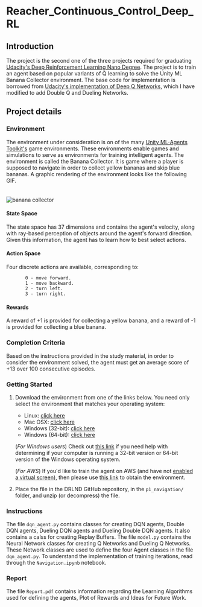 # Reacher_Continuous_Control_Deep_RL
## Introduction
The project is the second one of the three projects required for graduating [Udacity's Deep Reinforcement Learning Nano Degree](https://www.udacity.com/course/deep-reinforcement-learning-nanodegree--nd893). The project is to train an agent based on popular variants of Q learning to solve the Unity ML Banana Collector environment. The base code for implementation is borrowed from [Udacity's implementation of Deep Q Networks](https://github.com/udacity/deep-reinforcement-learning/blob/master/dqn/exercise/Deep_Q_Network.ipynb), which I have modified to add Double Q and Dueling Networks. 


## Project details
### Environment 
The environment under consideration is on of the many [Unity ML-Agents Toolkit's](https://github.com/Unity-Technologies/ml-agents) game environments. These environments enable games and simulations to serve as environments for training intelligent agents. The environment is called the Banana Collector. It is game where a player is supposed to navigate in order to collect yellow bananas and skip blue bananas. A graphic rendering of the environment looks like the following GIF. <br/> <br/> <br/> ![banana collector](Images_GIFs/banana_collector.gif)

#### State Space
The state space has 37 dimensions and contains the agent's velocity, along with ray-based perception of objects around the agent's forward direction. Given this information, the agent has to learn how to best select actions.

#### Action Space
Four discrete actions are available, corresponding to:
```   
       0 - move forward.
       1 - move backward.
       2 - turn left.
       3 - turn right.
```
#### Rewards
A reward of +1 is provided for collecting a yellow banana, and a reward of -1 is provided for collecting a blue banana.

### Completion Criteria
Based on the instructions provided in the study material, in order to consider the environment solved, the agent must get an average score of +13 over 100 consecutive episodes.

### Getting Started
1. Download the environment from one of the links below.  You need only select the environment that matches your operating system:
    - Linux: [click here](https://s3-us-west-1.amazonaws.com/udacity-drlnd/P1/Banana/Banana_Linux.zip)
    - Mac OSX: [click here](https://s3-us-west-1.amazonaws.com/udacity-drlnd/P1/Banana/Banana.app.zip)
    - Windows (32-bit): [click here](https://s3-us-west-1.amazonaws.com/udacity-drlnd/P1/Banana/Banana_Windows_x86.zip)
    - Windows (64-bit): [click here](https://s3-us-west-1.amazonaws.com/udacity-drlnd/P1/Banana/Banana_Windows_x86_64.zip)

    (_For Windows users_) Check out [this link](https://support.microsoft.com/en-us/help/827218/how-to-determine-whether-a-computer-is-running-a-32-bit-version-or-64) if you need help with determining if your computer is running a 32-bit version or 64-bit version of the Windows operating system.

    (_For AWS_) If you'd like to train the agent on AWS (and have not [enabled a virtual screen](https://github.com/Unity-Technologies/ml-agents/blob/master/docs/Training-on-Amazon-Web-Service.md)), then please use [this link](https://s3-us-west-1.amazonaws.com/udacity-drlnd/P1/Banana/Banana_Linux_NoVis.zip) to obtain the environment.

2. Place the file in the DRLND GitHub repository, in the `p1_navigation/` folder, and unzip (or decompress) the file.

### Instructions
The file `dqn_agent.py` contains classes for creating DQN agents, Double DQN agents, Dueling DQN agents and Dueling Double DQN agents. It also contains a calss for creating Replay Buffers. The file `model.py` contains the Neural Network classes for creating Q Networks and Dueling Q Networks. These Network classes are used to define the four Agent classes in the file `dqn_agent.py`. To understand the implementation of training iterations, read through the `Navigation.ipynb` notebook.

### Report
The file `Report.pdf` contains information regarding the Learning Algorithms used for defining the agents, Plot of Rewards and Ideas for Future Work.


